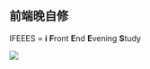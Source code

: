 ## 前端晚自修

IFEEES = **i** **F**ront **E**nd **E**vening **S**tudy

![](http://pazgkbbu5.bkt.clouddn.com/ifeees.jpg)